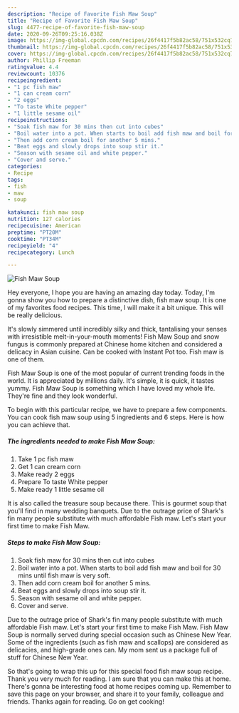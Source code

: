 ```yaml
---
description: "Recipe of Favorite Fish Maw Soup"
title: "Recipe of Favorite Fish Maw Soup"
slug: 4477-recipe-of-favorite-fish-maw-soup
date: 2020-09-26T09:25:16.038Z
image: https://img-global.cpcdn.com/recipes/26f4417f5b82ac58/751x532cq70/fish-maw-soup-recipe-main-photo.jpg
thumbnail: https://img-global.cpcdn.com/recipes/26f4417f5b82ac58/751x532cq70/fish-maw-soup-recipe-main-photo.jpg
cover: https://img-global.cpcdn.com/recipes/26f4417f5b82ac58/751x532cq70/fish-maw-soup-recipe-main-photo.jpg
author: Phillip Freeman
ratingvalue: 4.4
reviewcount: 10376
recipeingredient:
- "1 pc fish maw"
- "1 can cream corn"
- "2 eggs"
- "To taste White pepper"
- "1 little sesame oil"
recipeinstructions:
- "Soak fish maw for 30 mins then cut into cubes"
- "Boil water into a pot. When starts to boil add fish maw and boil for 30 mins until fish maw is very soft."
- "Then add corn cream boil for another 5 mins."
- "Beat eggs and slowly drops into soup stir it."
- "Season with sesame oil and white pepper."
- "Cover and serve."
categories:
- Recipe
tags:
- fish
- maw
- soup

katakunci: fish maw soup 
nutrition: 127 calories
recipecuisine: American
preptime: "PT20M"
cooktime: "PT34M"
recipeyield: "4"
recipecategory: Lunch

---
```



![Fish Maw Soup](https://img-global.cpcdn.com/recipes/26f4417f5b82ac58/751x532cq70/fish-maw-soup-recipe-main-photo.jpg)

Hey everyone, I hope you are having an amazing day today. Today, I'm gonna show you how to prepare a distinctive dish, fish maw soup. It is one of my favorites food recipes. This time, I will make it a bit unique. This will be really delicious.

It&#39;s slowly simmered until incredibly silky and thick, tantalising your senses with irresistible melt-in-your-mouth moments! Fish Maw Soup and snow fungus is commonly prepared at Chinese home kitchen and considered a delicacy in Asian cuisine. Can be cooked with Instant Pot too. Fish maw is one of them.

Fish Maw Soup is one of the most popular of current trending foods in the world. It is appreciated by millions daily. It's simple, it is quick, it tastes yummy. Fish Maw Soup is something which I have loved my whole life. They're fine and they look wonderful.


To begin with this particular recipe, we have to prepare a few components. You can cook fish maw soup using 5 ingredients and 6 steps. Here is how you can achieve that.

<!--inarticleads1-->

##### The ingredients needed to make Fish Maw Soup:

1. Take 1 pc fish maw
1. Get 1 can cream corn
1. Make ready 2 eggs
1. Prepare To taste White pepper
1. Make ready 1 little sesame oil


It is also called the treasure soup because there. This is gourmet soup that you&#39;ll find in many wedding banquets. Due to the outrage price of Shark&#39;s fin many people substitute with much affordable Fish maw. Let&#39;s start your first time to make Fish Maw. 

<!--inarticleads2-->

##### Steps to make Fish Maw Soup:

1. Soak fish maw for 30 mins then cut into cubes
1. Boil water into a pot. When starts to boil add fish maw and boil for 30 mins until fish maw is very soft.
1. Then add corn cream boil for another 5 mins.
1. Beat eggs and slowly drops into soup stir it.
1. Season with sesame oil and white pepper.
1. Cover and serve.


Due to the outrage price of Shark&#39;s fin many people substitute with much affordable Fish maw. Let&#39;s start your first time to make Fish Maw. Fish Maw Soup is normally served during special occasion such as Chinese New Year. Some of the ingredients (such as fish maw and scallops) are considered as delicacies, and high-grade ones can. My mom sent us a package full of stuff for Chinese New Year. 

So that's going to wrap this up for this special food fish maw soup recipe. Thank you very much for reading. I am sure that you can make this at home. There's gonna be interesting food at home recipes coming up. Remember to save this page on your browser, and share it to your family, colleague and friends. Thanks again for reading. Go on get cooking!
